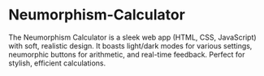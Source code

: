 # Neumorphism-Calculator
The Neumorphism Calculator is a sleek web app (HTML, CSS, JavaScript) with soft, realistic design. It boasts light/dark modes for various settings, neumorphic buttons for arithmetic, and real-time feedback. Perfect for stylish, efficient calculations.
